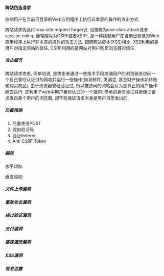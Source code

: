 #### 跨站伪造请求

挟制用户在当前已登录的Web应用程序上执行非本意的操作的攻击方式

跨站请求伪造(Cross-site request forgery), 也被称为one-click attack或者session riding, 通常缩写为CSRF或者XSRF, 是一种挟制用户在当前已登录的Web应用程序上执行非本意的操作的攻击方法. 跟跨网站脚本(XSS)相比, XSS利用的是用户对指定网站的信任, CSRF利用的是网站对用户网页浏览器的信任.

##### 攻击细节

跨站请求攻击, 简单地说, 是攻击者通过一些技术手段欺骗用户的浏览器去访问一个自己曾经认证过的网站并运行一些操作(如发邮件, 发消息, 甚至财产操作如转账和购买商品). 由于浏览器曾经验证过, 所以被访问的网站会认为是真正的用户操作而去执行. 这利用了web中用户身份认证的一个漏洞: 简单的身份验证只能保证请求发自某个用户的浏览器, 却不能保证请求本身是用户自愿发出的.

##### 防御措施

1. 尽量使用POST
2. 假如验证码
3. 验证Referer
4. Anti CSRF Token



##### 越权

水平越权:

垂直越权:



##### 文件上传漏洞



##### 重放攻击漏洞



##### 绕过验证漏洞



##### 支付漏洞



##### 路径遍历漏洞



##### XSS漏洞



##### 信息泄露





